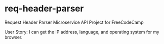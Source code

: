 # req-header-parser
Request Header Parser Microservice API Project for FreeCodeCamp


User Story: I can get the IP address, language, and operating system for my browser.
